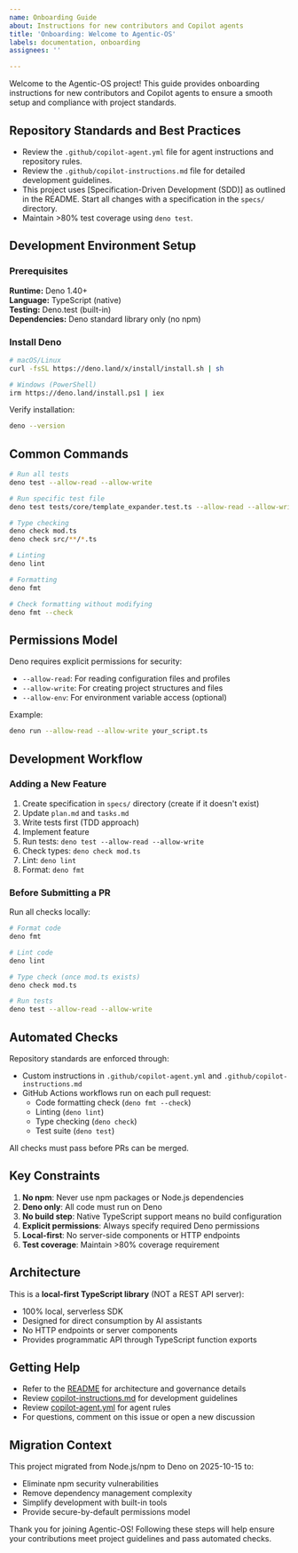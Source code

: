 ```yaml
---
name: Onboarding Guide
about: Instructions for new contributors and Copilot agents
title: 'Onboarding: Welcome to Agentic-OS'
labels: documentation, onboarding
assignees: ''

---
```


Welcome to the Agentic-OS project! This guide provides onboarding instructions
for new contributors and Copilot agents to ensure a smooth setup and compliance
with project standards.

## Repository Standards and Best Practices

- Review the `.github/copilot-agent.yml` file for agent instructions and
  repository rules.
- Review the `.github/copilot-instructions.md` file for detailed development
  guidelines.
- This project uses [Specification-Driven Development (SDD)] as outlined in the
  README. Start all changes with a specification in the `specs/` directory.
- Maintain >80% test coverage using `deno test`.

## Development Environment Setup

### Prerequisites

**Runtime:** Deno 1.40+\
**Language:** TypeScript (native)\
**Testing:** Deno.test (built-in)\
**Dependencies:** Deno standard library only (no npm)

### Install Deno

```bash
# macOS/Linux
curl -fsSL https://deno.land/x/install/install.sh | sh

# Windows (PowerShell)
irm https://deno.land/install.ps1 | iex
```

Verify installation:

```bash
deno --version
```

## Common Commands

```bash
# Run all tests
deno test --allow-read --allow-write

# Run specific test file
deno test tests/core/template_expander.test.ts --allow-read --allow-write

# Type checking
deno check mod.ts
deno check src/**/*.ts

# Linting
deno lint

# Formatting
deno fmt

# Check formatting without modifying
deno fmt --check
```

## Permissions Model

Deno requires explicit permissions for security:

- `--allow-read`: For reading configuration files and profiles
- `--allow-write`: For creating project structures and files
- `--allow-env`: For environment variable access (optional)

Example:

```bash
deno run --allow-read --allow-write your_script.ts
```

## Development Workflow

### Adding a New Feature

1. Create specification in `specs/` directory (create if it doesn't exist)
2. Update `plan.md` and `tasks.md`
3. Write tests first (TDD approach)
4. Implement feature
5. Run tests: `deno test --allow-read --allow-write`
6. Check types: `deno check mod.ts`
7. Lint: `deno lint`
8. Format: `deno fmt`

### Before Submitting a PR

Run all checks locally:

```bash
# Format code
deno fmt

# Lint code
deno lint

# Type check (once mod.ts exists)
deno check mod.ts

# Run tests
deno test --allow-read --allow-write
```

## Automated Checks

Repository standards are enforced through:

- Custom instructions in `.github/copilot-agent.yml` and
  `.github/copilot-instructions.md`
- GitHub Actions workflows run on each pull request:
  - Code formatting check (`deno fmt --check`)
  - Linting (`deno lint`)
  - Type checking (`deno check`)
  - Test suite (`deno test`)

All checks must pass before PRs can be merged.

## Key Constraints

1. **No npm**: Never use npm packages or Node.js dependencies
2. **Deno only**: All code must run on Deno
3. **No build step**: Native TypeScript support means no build configuration
4. **Explicit permissions**: Always specify required Deno permissions
5. **Local-first**: No server-side components or HTTP endpoints
6. **Test coverage**: Maintain >80% coverage requirement

## Architecture

This is a **local-first TypeScript library** (NOT a REST API server):

- 100% local, serverless SDK
- Designed for direct consumption by AI assistants
- No HTTP endpoints or server components
- Provides programmatic API through TypeScript function exports

## Getting Help

- Refer to the [README](../README.md) for architecture and governance details
- Review [copilot-instructions.md](.github/copilot-instructions.md) for
  development guidelines
- Review [copilot-agent.yml](.github/copilot-agent.yml) for agent rules
- For questions, comment on this issue or open a new discussion

## Migration Context

This project migrated from Node.js/npm to Deno on 2025-10-15 to:

- Eliminate npm security vulnerabilities
- Remove dependency management complexity
- Simplify development with built-in tools
- Provide secure-by-default permissions model

Thank you for joining Agentic-OS! Following these steps will help ensure your
contributions meet project guidelines and pass automated checks.
